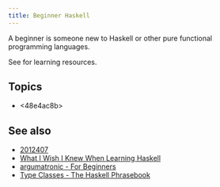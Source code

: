 ```yaml
---
title: Beginner Haskell
---
```


A beginner is someone new to Haskell or other pure functional programming languages.

See <d08133c7> for learning resources.

## Topics

* <48e4ac8b> 

## See also

* [2012407](z://learning-challenges)
* [What I Wish I Knew When Learning Haskell](http://dev.stephendiehl.com/hask/)
* [argumatronic - For Beginners](https://argumatronic.com/posts/1970-01-01-beginners.html)
* [Type Classes - The Haskell Phrasebook](https://typeclasses.com/phrasebook)
